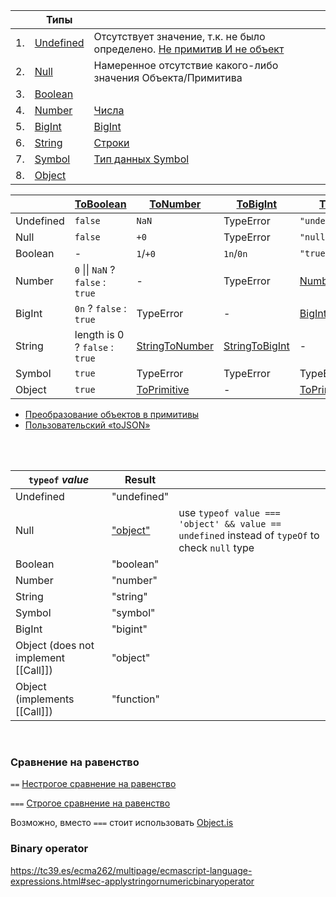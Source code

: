 
|    | Типы                                                                                                                              |                                                                                                                             |
|----|-----------------------------------------------------------------------------------------------------------------------------------|-----------------------------------------------------------------------------------------------------------------------------|
| 1. | [Undefined](https://tc39.es/ecma262/multipage/ecmascript-data-types-and-values.html#sec-ecmascript-language-types-undefined-type) | Отсутствует значение, т.к. не было определено. [Не примитив И не объект](https://2ality.com/2013/05/history-undefined.html) | 
| 2. | [Null](https://tc39.es/ecma262/multipage/ecmascript-data-types-and-values.html#sec-ecmascript-language-types-null-type)           | Намеренное отсутствие какого-либо значения Объекта/Примитива                                                                | 
| 3. | [Boolean](https://tc39.es/ecma262/multipage/ecmascript-data-types-and-values.html#sec-ecmascript-language-types-boolean-type)     |                                                                                                                             | 
| 4. | [Number](https://tc39.es/ecma262/multipage/ecmascript-data-types-and-values.html#sec-ecmascript-language-types-number-type)       | [Числа](https://learn.javascript.ru/number)                                                                                 | 
| 5. | [BigInt](https://tc39.es/ecma262/multipage/ecmascript-data-types-and-values.html#sec-ecmascript-language-types-bigint-type)       | [BigInt](https://learn.javascript.ru/bigint)                                                                                | 
| 6. | [String](https://tc39.es/ecma262/multipage/ecmascript-data-types-and-values.html#sec-ecmascript-language-types-string-type)       | [Строки](https://learn.javascript.ru/string)                                                                                | 
| 7. | [Symbol](https://tc39.es/ecma262/multipage/ecmascript-data-types-and-values.html#sec-ecmascript-language-types-symbol-type)       | [Тип данных Symbol](https://learn.javascript.ru/symbol)                                                                     | 
| 8. | [Object](https://tc39.es/ecma262/multipage/ecmascript-data-types-and-values.html#sec-object-type)                                 |                                                                                                                             | 
  
|           | [ToBoolean](https://tc39.es/ecma262/multipage/abstract-operations.html#sec-toboolean) | [ToNumber](https://tc39.es/ecma262/multipage/abstract-operations.html#sec-tonumber)             | [ToBigInt](https://tc39.es/ecma262/multipage/abstract-operations.html#sec-tobigint)             | [ToString](https://tc39.es/ecma262/multipage/abstract-operations.html#sec-tostring)                                           | [ToObject](https://tc39.es/ecma262/multipage/abstract-operations.html#sec-toobject) |
|-----------|---------------------------------------------------------------------------------------|-------------------------------------------------------------------------------------------------|-------------------------------------------------------------------------------------------------|-------------------------------------------------------------------------------------------------------------------------------|-------------------------------------------------------------------------------------|
| Undefined | `false`                                                                               | `NaN`                                                                                           | TypeError                                                                                       | `"undefined"`                                                                                                                 | TypeError                                                                           |
| Null      | `false`                                                                               | `+0`                                                                                            | TypeError                                                                                       | `"null"`                                                                                                                      | TypeError                                                                           |
| Boolean   | -                                                                                     | `1`/`+0`                                                                                        | `1n`/`0n`                                                                                       | `"true"/"false"`                                                                                                              | `Boolean(значение)`                                                                 |
| Number    | `0` &#124;&#124; `NaN` ? `false` : `true`                                             | -                                                                                               | TypeError                                                                                       | [Number::toString](https://tc39.es/ecma262/multipage/ecmascript-data-types-and-values.html#sec-numeric-types-number-tostring) | `Number(значение)`                                                                  |
| BigInt    | `0n` ? `false` : `true`                                                               | TypeError                                                                                       | -                                                                                               | [BigInt::toString](https://tc39.es/ecma262/multipage/ecmascript-data-types-and-values.html#sec-numeric-types-bigint-tostring) | `BigInt(значение)`                                                                  |
| String    | length is 0 ? `false` : `true`                                                        | [StringToNumber](https://tc39.es/ecma262/multipage/abstract-operations.html#sec-stringtonumber) | [StringToBigInt](https://tc39.es/ecma262/multipage/abstract-operations.html#sec-stringtobigint) | -                                                                                                                             | `String(значение)`                                                                  |
| Symbol    | `true`                                                                                | TypeError                                                                                       | TypeError                                                                                       | TypeError                                                                                                                     | `Symbol(значение)`                                                                  |
| Object    | `true`                                                                                | [ToPrimitive](https://tc39.es/ecma262/multipage/abstract-operations.html#sec-toprimitive)       | -                                                                                               | [ToPrimitive](https://tc39.es/ecma262/multipage/abstract-operations.html#sec-toprimitive)                                     | -                                                                                   |

- [Преобразование объектов в примитивы](https://learn.javascript.ru/object-toprimitive)
- [Пользовательский «toJSON»](https://learn.javascript.ru/json#polzovatelskiy-tojson)
<br/>
<br/>
  
| `typeof` *value*                     | Result                                                  |                                                                                                |
|--------------------------------------|---------------------------------------------------------|------------------------------------------------------------------------------------------------|
| Undefined                            | "undefined"                                             |                                                                                                |
| Null                                 | ["object"](https://2ality.com/2013/10/typeof-null.html) | use `typeof value === 'object' && value == undefined` instead of `typeOf` to check `null` type |
| Boolean                              | "boolean"                                               |
| Number                               | "number"                                                |
| String                               | "string"                                                |
| Symbol                               | "symbol"                                                |
| BigInt                               | "bigint"                                                |
| Object (does not implement [[Call]]) | "object"                                                |
| Object (implements [[Call]])         | "function"                                              |
<br/>
  
### Сравнение на равенство

`==` [Нестрогое сравнение на равенство](https://tc39.es/ecma262/multipage/abstract-operations.html#sec-islooselyequal)

`===` [Строгое сравнение на равенство](https://tc39.es/ecma262/multipage/abstract-operations.html#sec-isstrictlyequal)

Возможно, вместо `===` стоит использовать [Object.is](https://tc39.es/ecma262/multipage/fundamental-objects.html#sec-object.is)

### Binary operator

https://tc39.es/ecma262/multipage/ecmascript-language-expressions.html#sec-applystringornumericbinaryoperator
